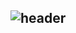 ![header](https://capsule-render.vercel.app/api?type=venom&color=0:dcdcdc,100:a8a8a8&height=300&section=header&text=MinGyu%20Kang&animation=fadeIn&fontColor=262626&fontSize=50)
---
<!--
[![Solved.ac프로필](http://mazassumnida.wtf/api/v2/generate_badge?boj=mumin0827)](https://solved.ac/mumin0827)
![mazandi profile](http://mazandi.herokuapp.com/api?handle=mumin0827&theme=warm)
-->
